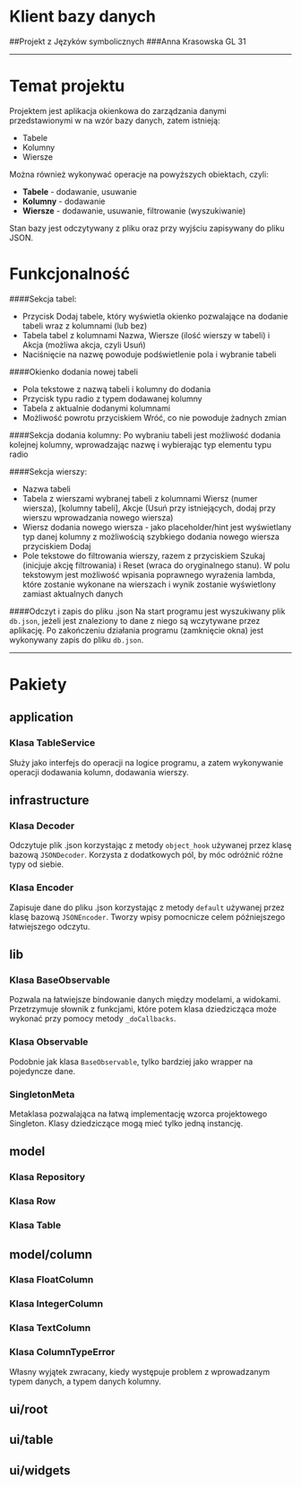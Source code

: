 # Klient bazy danych
##Projekt z Języków symbolicznych
###Anna Krasowska GL 31

---

# Temat projektu
Projektem jest aplikacja okienkowa do zarządzania danymi przedstawionymi w na wzór bazy danych, zatem istnieją:
* Tabele
* Kolumny
* Wiersze

Można również wykonywać operacje na powyższych obiektach, czyli:
* **Tabele** - dodawanie, usuwanie
* **Kolumny** - dodawanie
* **Wiersze** - dodawanie, usuwanie, filtrowanie (wyszukiwanie)

Stan bazy jest odczytywany z pliku oraz przy wyjściu zapisywany do pliku JSON.

# Funkcjonalność
####Sekcja tabel:
* Przycisk Dodaj tabele, który wyświetla okienko pozwalające na dodanie tabeli wraz z kolumnami (lub bez)
* Tabela tabel z kolumnami Nazwa, Wiersze (ilość wierszy w tabeli) i Akcja (możliwa akcja, czyli Usuń)
* Naciśnięcie na nazwę powoduje podświetlenie pola i wybranie tabeli

####Okienko dodania nowej tabeli
* Pola tekstowe z nazwą tabeli i kolumny do dodania
* Przycisk typu radio z typem dodawanej kolumny
* Tabela z aktualnie dodanymi kolumnami
* Możliwość powrotu przyciskiem Wróć, co nie powoduje żadnych zmian

####Sekcja dodania kolumny:
Po wybraniu tabeli jest możliwość dodania kolejnej kolumny, wprowadzając nazwę i wybierając typ elementu typu radio

####Sekcja wierszy:
* Nazwa tabeli
* Tabela z wierszami wybranej tabeli z kolumnami Wiersz (numer wiersza), [kolumny tabeli], Akcje (Usuń przy istniejących, dodaj przy wierszu wprowadzania nowego wiersza)
* Wiersz dodania nowego wiersza - jako placeholder/hint jest wyświetlany typ danej kolumny z możliwością szybkiego dodania nowego wiersza przyciskiem Dodaj
* Pole tekstowe do filtrowania wierszy, razem z przyciskiem Szukaj (inicjuje akcję filtrowania) i Reset (wraca do oryginalnego stanu). W polu tekstowym
jest możliwość wpisania poprawnego wyrażenia lambda, które zostanie wykonane na wierszach i wynik zostanie wyświetlony zamiast aktualnych danych
  
####Odczyt i zapis do pliku .json
Na start programu jest wyszukiwany plik `db.json`, jeżeli jest znaleziony to dane z niego są wczytywane przez aplikację.
Po zakończeniu działania programu (zamknięcie okna) jest wykonywany zapis do pliku `db.json`.
  
---

# Pakiety
## application
### Klasa TableService
Służy jako interfejs do operacji na logice programu, a zatem wykonywanie operacji dodawania kolumn, dodawania wierszy.

## infrastructure
### Klasa Decoder
Odczytuje plik .json korzystając z metody `object_hook` używanej przez klasę bazową `JSONDecoder`. Korzysta z dodatkowych
pól, by móc odróżnić różne typy od siebie.

### Klasa Encoder
Zapisuje dane do pliku .json korzystając z metody `default` używanej przez klasę bazową `JSONEncoder`. Tworzy
wpisy pomocnicze celem późniejszego łatwiejszego odczytu.

## lib
### Klasa BaseObservable
Pozwala na łatwiejsze bindowanie danych między modelami, a widokami. Przetrzymuje słownik z funkcjami, które potem klasa
dziedzicząca może wykonać przy pomocy metody `_doCallbacks`.

### Klasa Observable
Podobnie jak klasa `BaseObservable`, tylko bardziej jako wrapper na pojedyncze dane.

### SingletonMeta
Metaklasa pozwalająca na łatwą implementację wzorca projektowego Singleton. Klasy dziedziczące mogą mieć tylko jedną
instancję.

## model

### Klasa Repository

### Klasa Row

### Klasa Table

## model/column

### Klasa FloatColumn

### Klasa IntegerColumn

### Klasa TextColumn

### Klasa ColumnTypeError
Własny wyjątek zwracany, kiedy występuje problem z wprowadzanym typem danych, a typem danych kolumny.

## ui/root

## ui/table

## ui/widgets